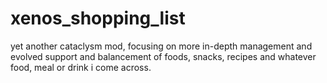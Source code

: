 # xenos_shopping_list
yet another cataclysm mod, focusing on more in-depth management and evolved support and balancement of foods, snacks, recipes and whatever food, meal or drink i come across.
